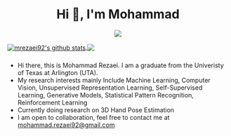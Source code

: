 <h1 align="center">Hi 👋, I'm Mohammad</h1>

<p align="center"> 
  <img src="https://profile-counter.glitch.me/mrezaei92/count.svg" />
</p>

<a href="https://github.com/mrezaei92">
  <img align="center" src="https://github-readme-stats-teal.vercel.app/api?username=mrezaei92&show_icons=truet&include_all_commits=True&hide=contribs" alt="mrezaei92's github stats" />
</a>

<a href="https://github.com/mrezaei92">
  <!-- Change the `github-readme-stats.anuraghazra1.vercel.app` to `github-readme-stats.vercel.app`  -->
  <img align="center" src="https://github-readme-stats-teal.vercel.app/api/top-langs/?username=mrezaei92&layout=compact" />
</a>

###
- Hi there, this is Mohammad Rezaei. I am a graduate from the Univeristy of Texas at Arlington (UTA).
- My research interests mainly Include Machine Learning, Computer Vision, Unsupervised Representation Learning, Self-Supervised Learning, Generative Models, Statistical Pattern Recognition, Reinforcement Learning
- Currently doing research on 3D Hand Pose Estimation
- I am open to collaboration, feel free to contact me at mohammad.rezaei92@gmail.com

 
